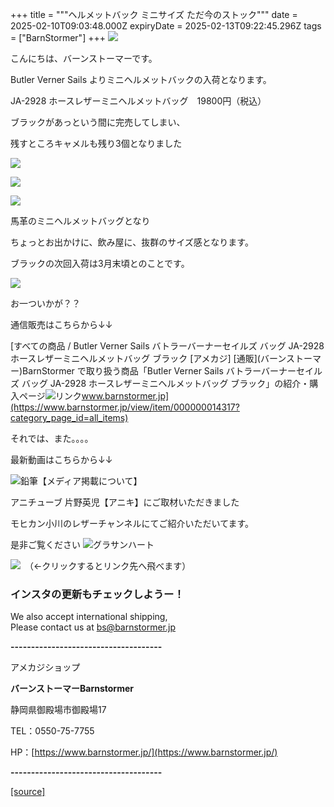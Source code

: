 +++
title = """ヘルメットバック ミニサイズ ただ今のストック"""
date = 2025-02-10T09:03:48.000Z
expiryDate = 2025-02-13T09:22:45.296Z
tags = ["BarnStormer"]
+++
[![](https://stat.ameba.jp/user_images/20231023/16/barnstormer-go/b2/03/p/o0420015015354743273.png)](https://ameblo.jp/barnstormer-go/entry-12825670498.html)

こんにちは、バーンストーマーです。

Butler Verner Sails よりミニヘルメットバックの入荷となります。

JA-2928 ホースレザーミニヘルメットバッグ　19800円（税込）

ブラックがあっという間に完売してしまい、

残すところキャメルも残り3個となりました

[![](https://stat.ameba.jp/user_images/20250209/14/barnstormer-go/16/42/j/o0466070015542285126.jpg)](https://stat.ameba.jp/user_images/20250209/14/barnstormer-go/16/42/j/o0466070015542285126.jpg)

[![](https://stat.ameba.jp/user_images/20250209/14/barnstormer-go/95/18/j/o0466070015542285128.jpg)](https://stat.ameba.jp/user_images/20250209/14/barnstormer-go/95/18/j/o0466070015542285128.jpg)

[![](https://stat.ameba.jp/user_images/20250209/14/barnstormer-go/36/a8/j/o0466070015542285131.jpg)](https://stat.ameba.jp/user_images/20250209/14/barnstormer-go/36/a8/j/o0466070015542285131.jpg)

馬革のミニヘルメットバッグとなり

ちょっとお出かけに、飲み屋に、抜群のサイズ感となります。

ブラックの次回入荷は3月末頃とのことです。

[![](https://stat.ameba.jp/user_images/20250210/17/barnstormer-go/26/8b/j/o0500075015542733586.jpg)](https://stat.ameba.jp/user_images/20250210/17/barnstormer-go/26/8b/j/o0500075015542733586.jpg)

お一ついかが？？

通信販売はこちらから↓↓

[すべての商品 / Butler Verner Sails バトラーバーナーセイルズ バッグ JA-2928 ホースレザーミニヘルメットバッグ ブラック \[アメカジ\] \[通販\](バーンストーマー)BarnStormer で取り扱う商品「Butler Verner Sails バトラーバーナーセイルズ バッグ JA-2928 ホースレザーミニヘルメットバッグ ブラック」の紹介・購入ページ![リンク](https://c.stat100.ameba.jp/ameblo/symbols/v3.20.0/svg/gray/editor_link.svg)www.barnstormer.jp](https://www.barnstormer.jp/view/item/000000014317?category_page_id=all_items)

それでは、また。。。。

最新動画はこちらから↓↓

![鉛筆](https://stat100.ameba.jp/blog/ucs/img/char/char3/519.png)【メディア掲載について】

アニチューブ 片野英児【アニキ】にご取材いただきました

モヒカン小川のレザーチャンネルにてご紹介いただいてます。

是非ご覧ください ![グラサンハート](https://stat100.ameba.jp/blog/ucs/img/char/char3/148.png)

[![](https://stat.ameba.jp/user_images/20230412/16/barnstormer-go/6a/23/p/o0108010815269242493.png)](https://www.instagram.com/barnstormer_daily/)　（←クリックするとリンク先へ飛べます）

### インスタの更新もチェックしようー！

We also accept international shipping,  
Please contact us at bs@barnstormer.jp

**\-------------------------------------**

アメカジショップ

**バーンストーマーBarnstormer**

静岡県御殿場市御殿場17

TEL：0550-75-7755

HP：[https://www.barnstormer.jp/](https://www.barnstormer.jp/)

**\-------------------------------------**

[[source]](https://ameblo.jp/barnstormer-go/entry-12885904451.html)
